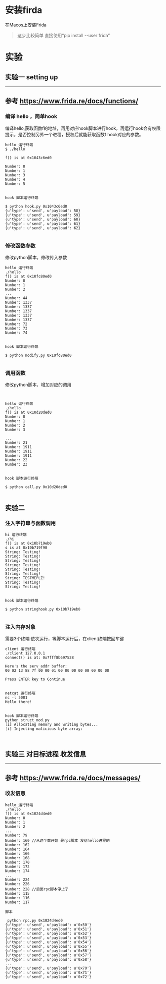 # 安装firda
在Macos上安装Frida
> 这步比较简单  直接使用“pip install --user frida”

# 实验
## 实验一 setting up

---
参考 https://www.frida.re/docs/functions/
---
### 编译 hello ，简单hook
编译hello,获取函数f的地址，再用对应hook脚本进行hook，再运行hook会有权限提示，是否控制另外一个进程，授权后就能获取函数f hook对应的参数。



~~~~
hello 运行终端 
$ ./hello 

f() is at 0x1043c6ed0

Number: 0
Number: 1
Number: 3
Number: 4
Number: 5  


hook 脚本运行终端

$ python hook.py 0x1043c6ed0
{u'type': u'send', u'payload': 58}
{u'type': u'send', u'payload': 59}
{u'type': u'send', u'payload': 60}
{u'type': u'send', u'payload': 61}
{u'type': u'send', u'payload': 62}


~~~~

### 修改函数参数
修改python脚本，修改传入参数



~~~~
hello 运行终端 
./hello 
f() is at 0x10fc80ed0
Number: 0
Number: 1
Number: 2
...
Number: 44
Number: 1337
Number: 1337
Number: 1337
Number: 1337
Number: 1337
Number: 72
Number: 73
Number: 74 


hook 脚本运行终端

$ python modify.py 0x10fc80ed0


~~~~


###  调用函数 
修改python脚本，增加对应的调用

~~~~


hello 运行终端 
./hello 
f() is at 0x10d20ded0
Number: 0
Number: 1
Number: 2
Number: 3

...
Number: 21
Number: 1911
Number: 1911
Number: 1911
Number: 22
Number: 23


hook 脚本运行终端

$ python call.py 0x10d20ded0


~~~~


## 实验二 
### 注入字符串与函数调用

~~~~
hi 运行终端 
./hi
f() is at 0x10b719eb0
s is at 0x10b719f90
String: Testing!
String: Testing!
String: Testing!
String: Testing!
String: Testing!
String: Testing!
String: TESTMEPLZ!
String: Testing!
String: Testing!


hook 脚本运行终端

$ python stringhook.py 0x10b719eb0


~~~~

###  注入内存对象
需要3个终端 依次运行，等脚本运行后，在client终端按回车键

~~~~
client 运行终端 
./client 127.0.0.1
connect() is at: 0x7fff8b697528

Here's the serv_addr buffer:
00 02 13 88 7f 00 00 01 00 00 00 00 00 00 00 00

Press ENTER key to Continue


netcat 运行终端
nc -l 5001
Hello there!


hook 脚本运行终端
python struct_mod.py
[i] Allocating memory and writing bytes...
[i] Injecting malicious byte array:



~~~~


## 实验三 对目标进程 收发信息

---
参考 https://www.frida.re/docs/messages/
---
### 收发信息
~~~~
hello 运行终端
./hello 
f() is at 0x1024d4ed0
Number: 0
Number: 1
Number: 2
...
Number: 79
Number: 160 //从这个数开始 是rpc脚本 发给hello进程的
Number: 162
Number: 164
Number: 166
Number: 168
Number: 170
Number: 172
Number: 174
...
Number: 224
Number: 226
Number: 228 //后面rpc脚本停止了
Number: 115
Number: 116
Number: 117

脚本

 python rpc.py 0x1024d4ed0
{u'type': u'send', u'payload': u'0x50'}
{u'type': u'send', u'payload': u'0x51'}
{u'type': u'send', u'payload': u'0x52'}
{u'type': u'send', u'payload': u'0x53'}
{u'type': u'send', u'payload': u'0x54'}
{u'type': u'send', u'payload': u'0x55'}
{u'type': u'send', u'payload': u'0x56'}
{u'type': u'send', u'payload': u'0x57'}
{u'type': u'send', u'payload': u'0x58'}
...
{u'type': u'send', u'payload': u'0x70'}
{u'type': u'send', u'payload': u'0x71'}
{u'type': u'send', u'payload': u'0x72'}
~~~~



